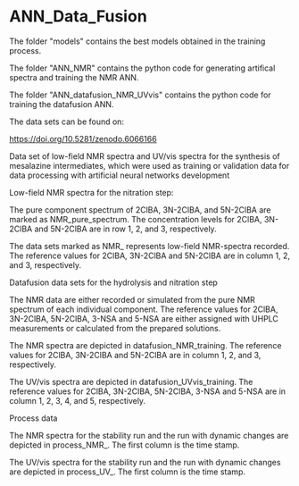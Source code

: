 # ANN_Data_Fusion

The folder "models" contains the best models obtained in the training process.

The folder "ANN_NMR" contains the python code for generating artifical spectra and training the NMR ANN.

The folder "ANN_datafusion_NMR_UVvis" contains the python code for training the datafusion ANN.

The data sets can be found on:

https://doi.org/10.5281/zenodo.6066166

Data set of low-field NMR spectra and UV/vis spectra for the synthesis of mesalazine intermediates, which were used as training or validation data for data processing with artificial neural networks development

Low-field NMR spectra for the nitration step:

The pure component spectrum of 2ClBA, 3N-2ClBA, and 5N-2ClBA are marked as NMR_pure_spectrum. The concentration levels for 2ClBA, 3N-2ClBA and 5N-2ClBA are in row 1, 2, and 3, respectively.

The data sets marked as NMR_ represents low-field NMR-spectra recorded. The reference values for 2ClBA, 3N-2ClBA and 5N-2ClBA are in column 1, 2, and 3, respectively.

Datafusion data sets for the hydrolysis and nitration step

The NMR data are either recorded or simulated from the pure NMR spectrum of each individual component. The reference values for 2ClBA, 3N-2ClBA, 5N-2ClBA, 3-NSA and 5-NSA are either assigned with UHPLC measurements or calculated from the prepared solutions.

The NMR spectra are depicted in datafusion_NMR_training. The reference values for 2ClBA, 3N-2ClBA and 5N-2ClBA are in column 1, 2, and 3, respectively.

The UV/vis spectra are depicted in datafusion_UVvis_training. The reference values for 2ClBA, 3N-2ClBA, 5N-2ClBA, 3-NSA and 5-NSA are in column 1, 2, 3, 4, and 5, respectively.

Process data

The NMR spectra for the stability run and the run with dynamic changes are depicted in process_NMR_. The first column is the time stamp.

The UV/vis spectra for the stability run and the run with dynamic changes are depicted in process_UV_. The first column is the time stamp.

